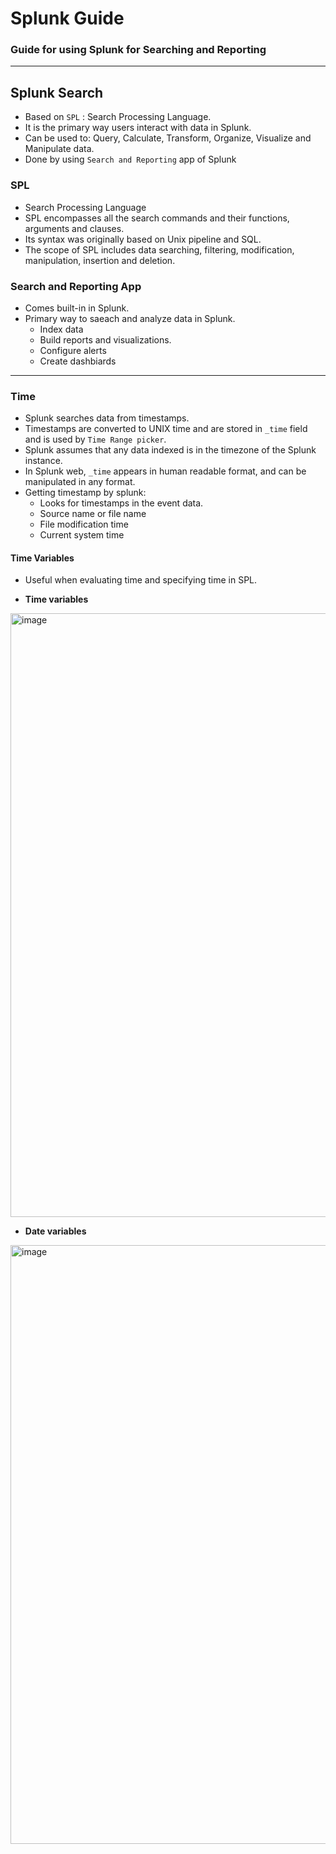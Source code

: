 # Splunk Guide

### Guide for using Splunk for Searching and Reporting

----

## Splunk Search

- Based on `SPL` : Search Processing Language.
- It is the primary way users interact with data in Splunk.
- Can be used to: Query, Calculate, Transform, Organize, Visualize and Manipulate data.
- Done by using `Search and Reporting` app of Splunk


### SPL
- Search Processing Language
- SPL encompasses all the search commands and their functions, arguments and clauses.
- Its syntax was originally based on Unix pipeline and SQL.
- The scope of SPL includes data searching, filtering, modification, manipulation, insertion and deletion.


### Search and Reporting App

- Comes built-in in Splunk.
- Primary way to saeach and analyze data in Splunk.
  - Index data
  - Build reports and visualizations.
  - Configure alerts
  - Create dashbiards

----

### Time
- Splunk searches data from timestamps.
- Timestamps are converted to UNIX time and are stored in `_time` field and is used by `Time Range picker`.
- Splunk assumes that any data indexed is in the timezone of the Splunk instance. 
- In Splunk web, `_time` appears in human readable format, and can be manipulated in any format.
- Getting timestamp by splunk:
  - Looks for timestamps in the event data.
  - Source name or file name
  - File modification time
  - Current system time


#### Time Variables

- Useful when evaluating time and specifying time in SPL.

- __Time variables__
<img width="966" alt="image" src="https://user-images.githubusercontent.com/31771552/129445858-e543a225-fc2d-49aa-986a-3242c2874b6d.png">


- __Date variables__

<img width="958" alt="image" src="https://user-images.githubusercontent.com/31771552/129445887-22a8f9a5-8558-4eea-95c0-d8955199cb6a.png">

